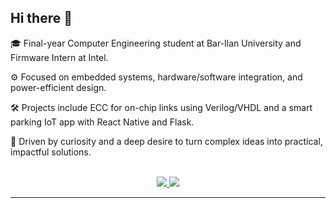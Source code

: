 ## Hi there 👋

🎓 Final-year Computer Engineering student at Bar-Ilan University and Firmware Intern at Intel.

⚙️ Focused on embedded systems, hardware/software integration, and power-efficient design.

🛠️ Projects include ECC for on-chip links using Verilog/VHDL and a smart parking IoT app with React Native and Flask.

🚀 Driven by curiosity and a deep desire to turn complex ideas into practical, impactful solutions.


<br>

<div align="center">
  <a href="omri.triki@gmail.com">
    <img src="https://img.shields.io/badge/Gmail-333333?style=for-the-badge&logo=gmail&logoColor=red" />
  </a>
  <a href="https://www.linkedin.com/in/omri-triki/" target="_blank">
    <img src="https://img.shields.io/badge/LinkedIn-0077B5?style=for-the-badge&logo=linkedin&logoColor=white" target="_blank" />
  </a>

</div>

<hr>
